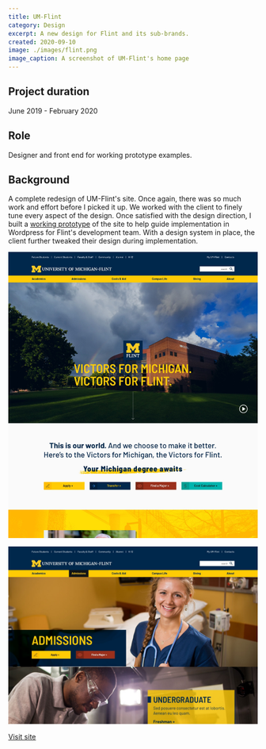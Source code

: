 ```yaml
---
title: UM-Flint
category: Design
excerpt: A new design for Flint and its sub-brands.
created: 2020-09-10
image: ./images/flint.png
image_caption: A screenshot of UM-Flint's home page
---
```


## Project duration

June 2019 - February 2020

## Role

Designer and front end for working prototype examples.

## Background

A complete redesign of UM-Flint's site. Once again, there was so much work and effort before I picked it up. We worked with the client to finely tune every aspect of the design. Once satisfied with the design direction, I built a [working prototype](https://creative-um-flint.netlify.app/) of the site to help guide implementation in Wordpress for Flint's development team. With a design system in place, the client further tweaked their design during implementation.

![Home page of Flint](./images/flint-home.jpg)

![An example of a main landing page](./images/flint-landing.jpg)

[Visit site](https://www.umflint.edu/)

